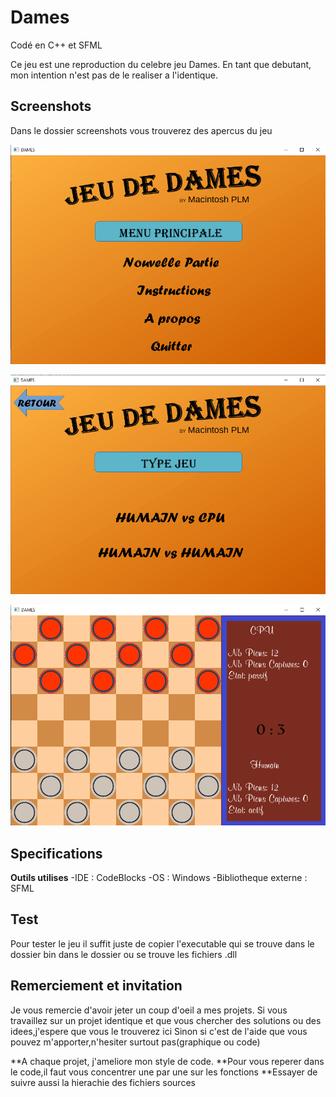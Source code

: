# Dames
Codé en C++ et SFML

Ce jeu est une reproduction du celebre jeu Dames.
En tant que debutant, mon intention n'est pas de le realiser a l'identique.


## Screenshots
Dans le dossier screenshots vous trouverez des apercus du jeu

![Menu Principal](/screenshots/menuP.png)

![Menu Type Jeu](/screenshots/menuTJ.png)

![Affichage Jeu](/screenshots/affichageJ.png)

## Specifications
**Outils utilises**
-IDE : CodeBlocks
-OS  : Windows
-Bibliotheque externe : SFML

## Test
Pour tester le jeu il suffit juste de copier l'executable qui se trouve dans le dossier bin
dans le dossier ou se trouve les fichiers .dll

## Remerciement et invitation
Je vous remercie d'avoir jeter un coup d'oeil a mes projets.
Si vous travaillez sur un projet identique et que vous chercher des solutions ou des idees,j'espere que vous le trouverez ici
Sinon si c'est de l'aide que vous pouvez m'apporter,n'hesiter surtout pas(graphique ou code) 


**A chaque projet, j'ameliore mon style de code.
**Pour vous reperer dans le code,il faut vous concentrer une par une sur les fonctions 
**Essayer de suivre aussi la hierachie des fichiers sources